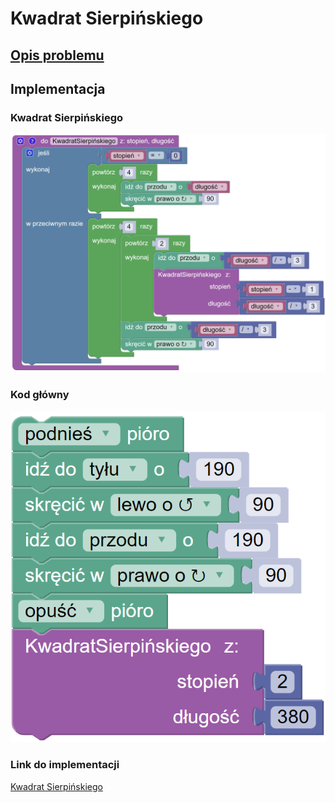 # Kwadrat Sierpińskiego

## [Opis problemu](../../../../algorithms/fractals/sierpinski-square.md)


## Implementacja

### Kwadrat Sierpińskiego



![Funkcja rysująca kwadrat Sierpińskiego](<../../../../assets/image (20).png>)

### Kod główny

![Wywołanie funkcji rysującej kwadrat Sierpińskiego](<../../../../assets/image (21).png>)

### Link do implementacji

[Kwadrat Sierpińskiego](https://blockly.games/turtle?lang=pl&level=10#o8wwfr)

